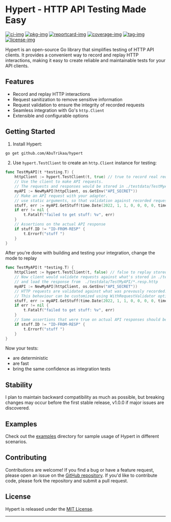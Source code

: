 # Hypert - HTTP API Testing Made Easy
[![ci-img]][ci-url]
[![pkg-img]][pkg-url]
[![reportcard-img]][reportcard-url]
[![coverage-img]][coverage-url]
[![tag-img]][tag-url]
[![license-img]][license-url]

Hypert is an open-source Go library that simplifies testing of HTTP API clients. It provides a convenient way to record and replay HTTP interactions, making it easy to create reliable and maintainable tests for your API clients.

## Features

- Record and replay HTTP interactions
- Request sanitization to remove sensitive information
- Request validation to ensure the integrity of recorded requests
- Seamless integration with Go's `http.Client`
- Extensible and configurable options

## Getting Started

1. Install Hypert:

```bash
go get github.com/AbuTrikaa/hypert
```

2. Use `hypert.TestClient` to create an `http.Client` instance for testing:
```go
func TestMyAPI(t *testing.T) {
	httpClient := hypert.TestClient(t, true) // true to record real requests
	// Use the client to make API requests. 
	// The requests and responses would be stored in ./testdata/TestMyAPI
	myAPI := NewMyAPI(httpClient, os.GetEnv("API_SECRET")) 
	// Make an API request with your adapter.
	// use static arguments, so that validation against recorded requests can happen
	stuff, err := myAPI.GetStuff(time.Date(2022, 1, 1, 0, 0, 0, 0, time.UTC)) 
	if err != nil {
		t.Fatalf("failed to get stuff: %v", err)
	}
    // Assertions on the actual API response
	if stuff.ID != "ID-FROM-RESP" {
		t.Errorf("stuff ")
	}
}
```
After you're done with building and testing your integration, change the mode to replay
```go
func TestMyAPI(t *testing.T) {
    httpClient := hypert.TestClient(t, false) // false to replay stored requests
    // Now client would validate requests against what's stored in ./testdata/TestMyAPI/*.req.http 
    // and load the response from  ./testdata/TestMyAPI/*.resp.http
    myAPI := NewMyAPI(httpClient, os.GetEnv("API_SECRET"))
    // HTTP requests are validated against what was prevously recorded. 
    // This behaviour can be customized using WithRequestValidator option
    stuff, err := myAPI.GetStuff(time.Date(2022, 1, 1, 0, 0, 0, 0, time.UTC)) 
    if err != nil {
        t.Fatalf("failed to get stuff: %v", err)
    }
    // Same assertions that were true on actual API responses should be true for replayed API responses.
	if stuff.ID != "ID-FROM-RESP" {
        t.Errorf("stuff ")
    }
}
```
Now your tests:
- are deterministic
- are fast
- bring the same confidence as integration tests

## Stability
I plan to maintain backward compatibility as much as possible, but breaking changes may occur before the first stable release, v1.0.0 if major issues are discovered.

## Examples

Check out the [examples](examples/) directory for sample usage of Hypert in different scenarios.

## Contributing

Contributions are welcome! If you find a bug or have a feature request, please open an issue on the [GitHub repository](https://github.com/areknoster/hypert). If you'd like to contribute code, please fork the repository and submit a pull request.

## License

Hypert is released under the [MIT License](LICENSE).

---

[ci-img]: https://github.com/areknoster/hypert/actions/workflows/ci.yaml/badge.svg
[ci-url]: https://github.com/areknoster/hypert/actions/workflows/ci.yaml
[pkg-img]: https://pkg.go.dev/badge/areknoster/hypert/
[pkg-url]: https://pkg.go.dev/github.com/areknoster/hypert/
[reportcard-img]: https://goreportcard.com/badge/github.com/areknoster/hypert
[reportcard-url]: https://goreportcard.com/report/github.com/areknoster/hypert
[coverage-img]: https://codecov.io/gh/areknoster/hypert//branch/main/graph/badge.svg
[coverage-url]: https://codecov.io/gh/areknoster/hypert/
[license-img]: https://img.shields.io/badge/License-MIT-yellow.svg
[license-url]: https://github.com/areknoster/hypert/blob/main/LICENSE
[tag-img]: https://img.shields.io/github/v/tag/areknoster/hypert
[tag-url]: https://github.com/areknoster/hypert/tags
